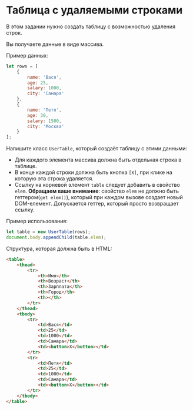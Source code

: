 # Таблица с удаляемыми строками

В этом задании нужно создать таблицу с возможностью удаления строк.

Вы получаете данные в виде массива.

Пример данных:
```js
let rows = [
    {
        name: 'Вася',
        age: 25,
        salary: 1000,
        city: 'Самара'
    },
    {
        name: 'Петя',
        age: 30,
        salary: 1500,
        city: 'Москва'
    }
];
```

Напишите класс `UserTable`, который создаёт таблицу с этими данными:

- Для каждого элемента массива должна быть отдельная строка в таблице.
- В конце каждой строки должна быть кнопка `[X]`, при клике на которую эта строка удаляется.
- Ссылку на корневой элемент `table` следует добавить в свойство `elem`. **Обращаем вашe внимание**: свойство `elem` не должно быть геттером(`get elem()`), который при каждом вызове создает новый DOM-елемент. Допускается геттер, который просто возвращает ссылку.

Пример использования:

```js
let table = new UserTable(rows);
document.body.appendChild(table.elem);
```

Структура, которая должна быть в HTML:

```html
<table>
    <thead>
        <tr>
            <th>Имя</th>
            <th>Возраст</th>
            <th>Зарплата</th>
            <th>Город</th>
            <th></th>
        </tr>
    </thead>
    <tbody>
        <tr>
            <td>Вася</td>
            <td>25</td>
            <td>1000</td>
            <td>Самара</td>
            <td><button>X</button></td>
        </tr>
        <tr>
            <td>Петя</td>
            <td>25</td>
            <td>1000</td>
            <td>Самара</td>
            <td><button>X</button></td>
        </tr>
    </tbody>
</table>
```
